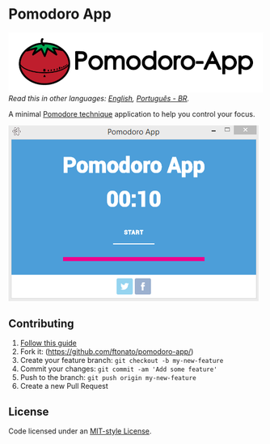 Pomodoro App
=======
![](pomodoro-app-logo.png)
*Read this in other languages: [English](README.md), [Português - BR](README.pt-br.md).*

A minimal [Pomodore technique](https://en.wikipedia.org/wiki/Pomodoro_Technique) application to help you control your focus.

![](pomodoro-app.gif)

## Contributing
1. [Follow this guide](CONTRIBUTING.md)
2. Fork it: (https://github.com/ftonato/pomodoro-app/)
3. Create your feature branch: `git checkout -b my-new-feature`
4. Commit your changes: `git commit -am 'Add some feature'`
5. Push to the branch: `git push origin my-new-feature`
6. Create a new Pull Request

## License
Code licensed under an [MIT-style License](LICENSE.md).
